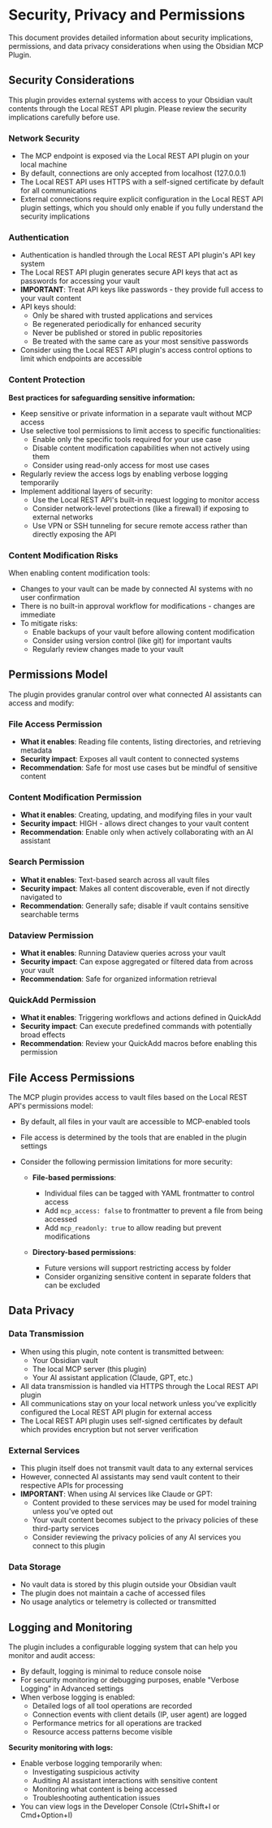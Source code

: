 # Security, Privacy and Permissions

This document provides detailed information about security implications, permissions, and data privacy
considerations when using the Obsidian MCP Plugin.

## Security Considerations

This plugin provides external systems with access to your Obsidian vault contents through the Local REST
API plugin. Please review the security implications carefully before use.

### Network Security

- The MCP endpoint is exposed via the Local REST API plugin on your local machine
- By default, connections are only accepted from localhost (127.0.0.1)
- The Local REST API uses HTTPS with a self-signed certificate by default for all communications
- External connections require explicit configuration in the Local REST API plugin settings, which you
  should only enable if you fully understand the security implications

### Authentication

- Authentication is handled through the Local REST API plugin's API key system
- The Local REST API plugin generates secure API keys that act as passwords for accessing your vault
- **IMPORTANT**: Treat API keys like passwords - they provide full access to your vault content
- API keys should:
  - Only be shared with trusted applications and services
  - Be regenerated periodically for enhanced security
  - Never be published or stored in public repositories
  - Be treated with the same care as your most sensitive passwords
- Consider using the Local REST API plugin's access control options to limit which endpoints are accessible

### Content Protection

**Best practices for safeguarding sensitive information:**

- Keep sensitive or private information in a separate vault without MCP access
- Use selective tool permissions to limit access to specific functionalities:
  - Enable only the specific tools required for your use case
  - Disable content modification capabilities when not actively using them
  - Consider using read-only access for most use cases
- Regularly review the access logs by enabling verbose logging temporarily
- Implement additional layers of security:
  - Use the Local REST API's built-in request logging to monitor access
  - Consider network-level protections (like a firewall) if exposing to external networks
  - Use VPN or SSH tunneling for secure remote access rather than directly exposing the API

### Content Modification Risks

When enabling content modification tools:

- Changes to your vault can be made by connected AI systems with no user confirmation
- There is no built-in approval workflow for modifications - changes are immediate
- To mitigate risks:
  - Enable backups of your vault before allowing content modification
  - Consider using version control (like git) for important vaults
  - Regularly review changes made to your vault

## Permissions Model

The plugin provides granular control over what connected AI assistants can access and modify:

### File Access Permission

- **What it enables**: Reading file contents, listing directories, and retrieving metadata
- **Security impact**: Exposes all vault content to connected systems
- **Recommendation**: Safe for most use cases but be mindful of sensitive content

### Content Modification Permission

- **What it enables**: Creating, updating, and modifying files in your vault
- **Security impact**: HIGH - allows direct changes to your vault content
- **Recommendation**: Enable only when actively collaborating with an AI assistant

### Search Permission

- **What it enables**: Text-based search across all vault files
- **Security impact**: Makes all content discoverable, even if not directly navigated to
- **Recommendation**: Generally safe; disable if vault contains sensitive searchable terms

### Dataview Permission

- **What it enables**: Running Dataview queries across your vault
- **Security impact**: Can expose aggregated or filtered data from across your vault
- **Recommendation**: Safe for organized information retrieval

### QuickAdd Permission

- **What it enables**: Triggering workflows and actions defined in QuickAdd
- **Security impact**: Can execute predefined commands with potentially broad effects
- **Recommendation**: Review your QuickAdd macros before enabling this permission

## File Access Permissions

The MCP plugin provides access to vault files based on the Local REST API's permissions model:

- By default, all files in your vault are accessible to MCP-enabled tools
- File access is determined by the tools that are enabled in the plugin settings
- Consider the following permission limitations for more security:

  - **File-based permissions**:
    - Individual files can be tagged with YAML frontmatter to control access
    - Add `mcp_access: false` to frontmatter to prevent a file from being accessed
    - Add `mcp_readonly: true` to allow reading but prevent modifications

  - **Directory-based permissions**:
    - Future versions will support restricting access by folder
    - Consider organizing sensitive content in separate folders that can be excluded

## Data Privacy

### Data Transmission

- When using this plugin, note content is transmitted between:
  - Your Obsidian vault
  - The local MCP server (this plugin)
  - Your AI assistant application (Claude, GPT, etc.)
- All data transmission is handled via HTTPS through the Local REST API plugin
- All communications stay on your local network unless you've explicitly configured the Local REST API
  plugin for external access
- The Local REST API plugin uses self-signed certificates by default which provides encryption but not
  server verification

### External Services

- This plugin itself does not transmit vault data to any external services
- However, connected AI assistants may send vault content to their respective APIs for processing
- **IMPORTANT**: When using AI services like Claude or GPT:
  - Content provided to these services may be used for model training unless you've opted out
  - Your vault content becomes subject to the privacy policies of these third-party services
  - Consider reviewing the privacy policies of any AI services you connect to this plugin

### Data Storage

- No vault data is stored by this plugin outside your Obsidian vault
- The plugin does not maintain a cache of accessed files
- No usage analytics or telemetry is collected or transmitted

## Logging and Monitoring

The plugin includes a configurable logging system that can help you monitor and audit access:

- By default, logging is minimal to reduce console noise
- For security monitoring or debugging purposes, enable "Verbose Logging" in Advanced settings
- When verbose logging is enabled:
  - Detailed logs of all tool operations are recorded
  - Connection events with client details (IP, user agent) are logged
  - Performance metrics for all operations are tracked
  - Resource access patterns become visible

**Security monitoring with logs:**

- Enable verbose logging temporarily when:
  - Investigating suspicious activity
  - Auditing AI assistant interactions with sensitive content
  - Monitoring what content is being accessed
  - Troubleshooting authentication issues
- You can view logs in the Developer Console (Ctrl+Shift+I or Cmd+Option+I)
